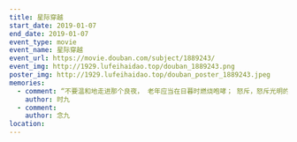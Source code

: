 ```yaml
---
title: 星际穿越
start_date: 2019-01-07
end_date: 2019-01-07
event_type: movie
event_name: 星际穿越
event_url: https://movie.douban.com/subject/1889243/
event_img: http://1929.lufeihaidao.top/douban_1889243.png
poster_img: http://1929.lufeihaidao.top/douban_poster_1889243.jpeg
memories:
  - comment: “不要温和地走进那个良夜， 老年应当在日暮时燃烧咆哮； 怒斥，怒斥光明的消逝。”近期最震撼的片子，哭了好几次
    author: 时九
  - comment: 
    author: 念九
location: 
---
```

